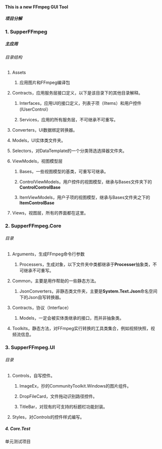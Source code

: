 #### This is a new FFmpeg GUI Tool

##### 项目分解

### 1. SupperFFmpeg

##### 主应用

###### 目录结构

1. Assets
   
   1. 应用图片和FFmpeg编译包

2. Contracts，应用服务层接口定义，以下是该目录下的其他目录解释。
   
   1. Interfaces，应用UI的接口定义，列表子项（IItems）和用户控件(IUserControl）
   
   2. Services，应用的所有服务层，不可继承不可重写。

3. Converters，UI数据绑定转换器。

4. Models，UI实体类文件夹。

5. Selectors，对DataTemplate的一个分类筛选选择器文件夹。

6. ViewModels，视图模型层
   
   1. Bases，一些视图模型的基类，可重写可继承。
   
   2. ControlViewModels，用户控件的视图模型，继承与Bases文件夹下的**ControlControlBase**
   
   3. ItemViewModels，用户子项的视图模型，继承与Bases文件夹之下的**ItemControlBase**

7. Views，视图层，所有的界面都在这里。

### 2. SupperFFmpeg.Core

###### 目录

1. Arguments，生成FFmpeg命令行参数
   
   1. Processers，生成对象，以下文件夹中类都继承于**Processer**抽象类，不可继承不可重写。

2. Common，主要是用作帮助的一些静态方法。
   
   1. JsonConverters，非静态类文件夹，主要是**System.Text.Json**命名空间下的Json自写转换器。

3. Contracts，协议（Interface）
   
   1. Models，一定会被实体类继承的接口，而并非抽象类。

4. Toolkits，静态方法，对FFmpeg实行转换的工具类集合，例如视频快照，视频流信息。

### 3. SupperFFmpeg.UI

###### 目录

1. Controls，自写控件。
   
   1. ImageEx，抄的CommunityToolkit.Windows的图片组件。
   
   2. DropFileCard，文件拖动识别路径控件。
   
   3. TitleBar，对现有的可支持的标题栏功能封装。

2. Styles，对*Controls*的控件样式编写。

##### 4. Core.Test

单元测试项目


